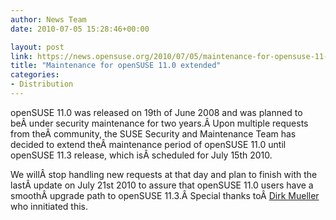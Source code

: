 ```yaml
---
author: News Team
date: 2010-07-05 15:28:46+00:00

layout: post
link: https://news.opensuse.org/2010/07/05/maintenance-for-opensuse-11-0-extended/
title: "Maintenance for openSUSE 11.0 extended"
categories:
- Distribution
---
```



openSUSE 11.0 was released on 19th of June 2008 and was planned to beÂ under security maintenance for two years.Â Upon multiple requests from theÂ community, the SUSE Security and Maintenance Team has decided to extend theÂ maintenance period of openSUSE 11.0 until openSUSE 11.3 release, which isÂ scheduled for July 15th 2010.




We willÂ stop handling new requests at that day and plan to finish with the lastÂ update on July 21st 2010 to assure that openSUSE 11.0 users have a smoothÂ upgrade path to openSUSE 11.3.Â Special thanks toÂ [Dirk Mueller](http://en.opensuse.org/User:Dirkmueller) who innitiated this.

		
